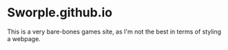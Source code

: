 # Sworple.github.io
This is a very bare-bones games site, as I'm not the best in terms of styling a webpage.